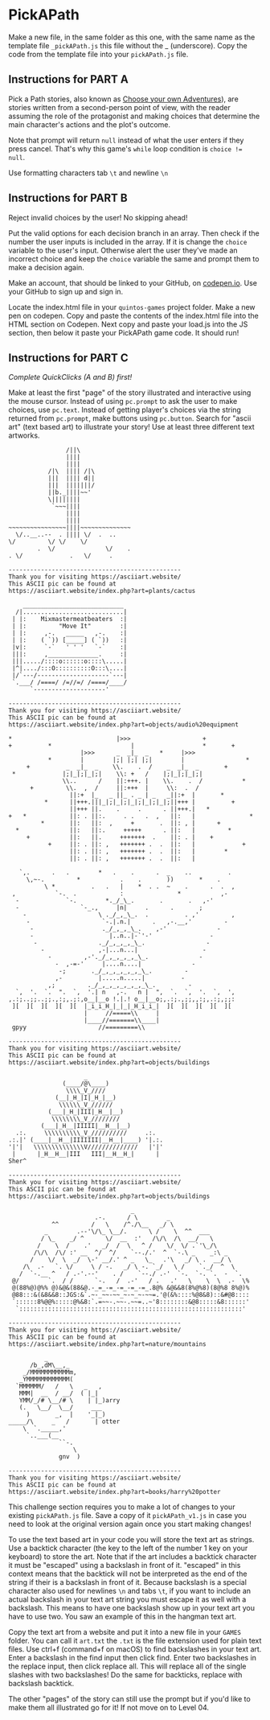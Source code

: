 # PickAPath

Make a new file, in the same folder as this one, with the same name as the template file `_pickAPath.js` this file without the \_ (underscore). Copy the code from the template file into your `pickAPath.js` file.

## Instructions for PART A

Pick a Path stories, also known as [Choose your own Adventures](https://en.wikipedia.org/wiki/Choose_Your_Own_Adventure)), are stories written from a second-person point of view, with the reader assuming the role of the protagonist and making choices that determine the main character's actions and the plot's outcome.

Note that prompt will return `null` instead of what the user enters if they press cancel. That's why this game's `while` loop condition is `choice != null`.

Use formatting characters tab `\t` and newline `\n`

## Instructions for PART B

Reject invalid choices by the user! No skipping ahead!

Put the valid options for each decision branch in an array. Then check if the number the user inputs is included in the array. If it is change the `choice` variable to the user's input. Otherwise alert the user they've made an incorrect choice and keep the `choice` variable the same and prompt them to make a decision again.

Make an account, that should be linked to your GitHub, on [codepen.io](https://codepen.io/). Use your GitHub to sign up and sign in.

Locate the index.html file in your `quintos-games` project folder. Make a new pen on codepen. Copy and paste the contents of the index.html file into the HTML section on Codepen. Next copy and paste your load.js into the JS section, then below it paste your PickAPath game code. It should run!

## Instructions for PART C

_Complete QuickClicks (A and B) first!_

Make at least the first "page" of the story illustrated and interactive using the mouse cursor. Instead of using `pc.prompt` to ask the user to make choices, use `pc.text`. Instead of getting player's choices via the string returned from `pc.prompt`, make buttons using `pc.button`. Search for "ascii art" (text based art) to illustrate your story! Use at least three different text artworks.

```
                /||\
                ||||
                ||||
           /|\  |||| /|\
           |||  |||| d||
           |||  |||||||/
           ||b._||||~~'
           \||||||||
            `~~~||||
                ||||
                ||||
~~~~~~~~~~~~~~~~||||~~~~~~~~~~~~~~
  \/..__..--  . |||| \/  .  ..
\/         \/ \/    \/
        .  \/              \/    .
. \/             .   \/     .

------------------------------------------------
Thank you for visiting https://asciiart.website/
This ASCII pic can be found at
https://asciiart.website/index.php?art=plants/cactus

    ____________________________
  /|............................|
 | |:    Mixmastermeatbeaters  :|
 | |:         "Move It"        :|
 | |:     ,-.   _____   ,-.    :|
 | |:    ( `)) [_____] ( `))   :|
 |v|:     `-`   ' ' '   `-`    :|
 |||:     ,______________.     :|
 |||...../::::o::::::o::::\.....|
 |^|..../:::O::::::::::O:::\....|
 |/`---/--------------------`---|
 `.___/ /====/ /=//=/ /====/____/
      `--------------------'

------------------------------------------------
Thank you for visiting https://asciiart.website/
This ASCII pic can be found at
https://asciiart.website/index.php?art=objects/audio%20equipment

*                             |>>>                    +
+          *                      |                   *       +
                    |>>>      _  _|_  _   *     |>>>
           *        |        |;| |;| |;|        |                 *
     +          _  _|_  _    \\.    .  /    _  _|_  _       +
 *             |;|_|;|_|;|    \\: +   /    |;|_|;|_|;|
               \\..      /    ||:+++. |    \\.    .  /           *
      +         \\.  ,  /     ||:+++  |     \\:  .  /
                 ||:+  |_   _ ||_ . _ | _   _||:+  |       *
          *      ||+++.|||_|;|_|;|_|;|_|;|_|;||+++ |          +
                 ||+++ ||.    .     .      . ||+++.|   *
+   *            ||: . ||:.     . .   .  ,   ||:   |               *
         *       ||:   ||:  ,     +       .  ||: , |      +
  *              ||:   ||:.     +++++      . ||:   |         *
     +           ||:   ||.     +++++++  .    ||: . |    +
           +     ||: . ||: ,   +++++++ .  .  ||:   |             +
                 ||: . ||: ,   +++++++ .  .  ||:   |        *
                 ||: . ||: ,   +++++++ .  .  ||:   |

   `,.      .   .        *   .    .      .  _    ..          .
     \,~-.         *           .    .       ))       *    .
          \ *          .   .   |    *  . .  ~    .      .  .  ,
 ,           `-.  .            :               *           ,-
  -             `-.        *._/_\_.       .       .   ,-'
  -                 `-_.,     |n|     .      .       ;
    -                    \ ._/_,_\_.  .          . ,'         ,
     -                    `-.|.n.|      .   ,-.__,'         -
      -                   ._/_,_,_\_.    ,-'              -
      -                     |..n..|-`'-'                -
       -                 ._/_,_,_,_\_.                 -
         -               ,-|...n...|                  -
           -         ,-'._/_,_,_,_,_\_.              -
             -  ,-=-'     |....n....|              -
              -;       ._/_,_,_,_,_,_\_.         -
             ,-          |.....n.....|          -
           ,;         ._/_,_,_,_,_,_,_\_.         -
  `,  '.  `.  ".  `,  '.| n   ,-.   n |  ",  `.  `,  '.  `,  ',
,.:;..;;..;;.,:;,.;:,o__|__o !.|.! o__|__o;,.:;.,;;,,:;,.:;,;;:
 ][  ][  ][  ][  ][  |_i_i_H_|_|_|_H_i_i_|  ][  ][  ][  ][  ][
                     |     //=====\\     |
                     |____//=======\\____|
 gpyy                    //=========\\

------------------------------------------------
Thank you for visiting https://asciiart.website/
This ASCII pic can be found at
https://asciiart.website/index.php?art=objects/buildings

                     _
               (____/@\____)
                \\\\_V_////
             (__|_H_|I|_H_|__)
              \\\\\\_V_//////
           (___|_H_|III|_H__|__)
            \\\\\\\\_V_////////
         (___|_H__|IIIII|__H__|__)
  .:.     \\\\\\\\\\_V_//////////     .:.
.:.|' (____|__H__|IIIIIII|__H__|____) '|.:.
'|'|   \\\\\\\\\\\\\\V//////////////   |'|'
 |      |_H__H__|III   III|__H__H_|      |
Sher^

------------------------------------------------
Thank you for visiting https://asciiart.website/
This ASCII pic can be found at
https://asciiart.website/index.php?art=objects/buildings

                                  _
                        .-.      / \        _
            ^^         /   \    /^./\__   _/ \
          _        .--'\/\_ \__/.      \ /    \  ^^  ___
         / \_    _/ ^      \/  __  :'   /\/\  /\  __/   \
        /    \  /    .'   _/  /  \   ^ /    \/  \/ .`'\_/\
       /\/\  /\/ :' __  ^/  ^/    `--./.'  ^  `-.\ _    _:\ _
      /    \/  \  _/  \-' __/.' ^ _   \_   .'\   _/ \ .  __/ \
    /\  .-   `. \/     \ / -.   _/ \ -. `_/   \ /    `._/  ^  \
   /  `-.__ ^   / .-'.--'    . /    `--./ .-'  `-.  `-. `.  -  `.
 @/        `.  / /      `-.   /  .-'   / .   .'   \    \  \  .-  \%
 @(88%@)@%% @)&@&(88&@.-_=_-=_-=_-=_-=_.8@% &@&&8(8%@%8)(8@%8 8%@)%
 @88:::&(&8&&8::JGS:&`.~-_~~-~~_~-~_~-~~=.'@(&%::::%@8&8)::&#@8::::
 `::::::8%@@%:::::@%&8:`.=~~-.~~-.~~=..~'8::::::::&@8:::::&8::::::'
  `::::::::::::::::::::::::::::::::::::::::::::::::::::::::::::::'

------------------------------------------------
Thank you for visiting https://asciiart.website/
This ASCII pic can be found at
https://asciiart.website/index.php?art=nature/mountains

          _
      /b_,dM\__,_
    _/MMMMMMMMMMMm,
   _YMMMMMMMMMMMM(
  `MMMMMM/   /   \   _   ,
   MMM|  __  / __/  ( |_|
   YMM/_/# \__/# \    | |_)arry
   (.   \__/  \__/     ___
     )       _,  |    '_|_)
_____/\     _   /       | otter
    \  `._____,'
     `..___(__
              ``-.
                  \
              gnv  )

------------------------------------------------
Thank you for visiting https://asciiart.website/
This ASCII pic can be found at
https://asciiart.website/index.php?art=books/harry%20potter
```

This challenge section requires you to make a lot of changes to your existing `pickAPath.js` file. Save a copy of it `pickAPath_v1.js` in case you need to look at the original version again once you start making changes!

To use the text based art in your code you will store the text art as strings. Use a backtick character (the key to the left of the number 1 key on your keyboard) to store the art. Note that if the art includes a backtick character it must be "escaped" using a backslash in front of it. "escaped" in this context means that the backtick will not be interpreted as the end of the string if their is a backslash in front of it. Because backslash is a special character also used for newlines `\n` and tabs `\t`, if you want to include an actual backslash in your text art string you must escape it as well with a backslash. This means to have one backslash show up in your text art you have to use two. You saw an example of this in the hangman text art.

Copy the text art from a website and put it into a new file in your `GAMES` folder. You can call it `art.txt` the `.txt` is the file extension used for plain text files. Use ctrl+f (command+f on macOS) to find backslashes in your text art. Enter a backslash in the find input then click find. Enter two backslashes in the replace input, then click replace all. This will replace all of the single slashes with two backslashes! Do the same for backticks, replace with backslash backtick.

The other "pages" of the story can still use the prompt but if you'd like to make them all illustrated go for it! If not move on to Level 04.
